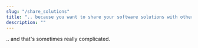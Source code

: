 ```yaml
---
slug: "/share_solutions"
title: ".. because you want to share your software solutions with others"
description: ""
---
```

.. and that's sometimes really complicated.